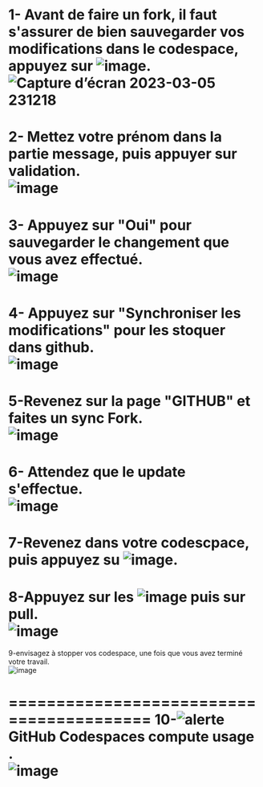 1- Avant de faire un fork, il faut s'assurer de bien sauvegarder vos modifications dans le codespace, appuyez sur ![image](https://user-images.githubusercontent.com/123748165/223426093-6205abf1-90ef-46f4-b39c-ba13e3070f79.png).
  ![Capture d’écran 2023-03-05 231218](https://user-images.githubusercontent.com/123748165/223422918-082c398d-690f-41f1-ab57-244e2427926d.png)<br>
==========================================

2- Mettez votre prénom dans la partie message, puis appuyer sur validation.<br>
![image](https://user-images.githubusercontent.com/123748165/223423069-5075848d-d216-4cde-b4d3-11ccb5322018.png)<br>
==========================================

3- Appuyez sur "Oui" pour sauvegarder le changement que vous avez effectué.<br>
![image](https://user-images.githubusercontent.com/123748165/223423165-b6cca62c-3712-48bc-b635-814285ed89eb.png)<br>
==========================================

4- Appuyez sur "Synchroniser les modifications" pour les stoquer dans github.<br>
![image](https://user-images.githubusercontent.com/123748165/223423205-f805c694-400d-46e6-9508-11cf8a6b46f6.png)<br>
==========================================

5-Revenez sur la page "GITHUB" et faites un sync Fork.<br>
![image](https://user-images.githubusercontent.com/123748165/223425479-8e1e935e-3161-4ee8-ae2a-d9947c1eaa13.png)<br>
==========================================

6- Attendez que le update s'effectue.<br>
![image](https://user-images.githubusercontent.com/123748165/223423543-fe53c9fd-5346-403d-9af6-0766d8d39a48.png)<br>
==========================================

7-Revenez dans votre codescpace, puis appuyez su ![image](https://user-images.githubusercontent.com/123748165/223425959-19b574d1-c82a-4430-8f14-d77c4b901fcf.png).<br>
==========================================

8-Appuyez sur les ![image](https://user-images.githubusercontent.com/123748165/223426488-8383daf2-166f-4f66-89d0-d814f859d73a.png) puis sur pull.<br>
![image](https://user-images.githubusercontent.com/123748165/223426386-8db113a9-4faf-4698-808e-fa8a625918ed.png)<br>
==========================================
9-envisagez à stopper vos codespace, une fois que vous avez terminé votre travail.<br>
![image](https://user-images.githubusercontent.com/123748165/223712238-9bf333a4-5b70-4d9d-aa1b-da3b534c2223.png)

=========================================
10-![alerte](https://user-images.githubusercontent.com/123748165/223713314-2a712de0-1e38-4956-999c-490efa87e957.png) GitHub Codespaces compute usage .<br>
![image](https://user-images.githubusercontent.com/123748165/223713061-53ca576a-6bf2-416f-89dd-5fd0aa95c91e.png)
==========================================
